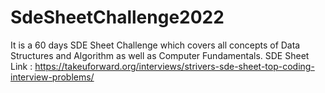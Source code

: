# SdeSheetChallenge2022
It is a 60 days SDE Sheet Challenge which covers all concepts of Data Structures and Algorithm as well as Computer Fundamentals. 
SDE Sheet Link : https://takeuforward.org/interviews/strivers-sde-sheet-top-coding-interview-problems/

